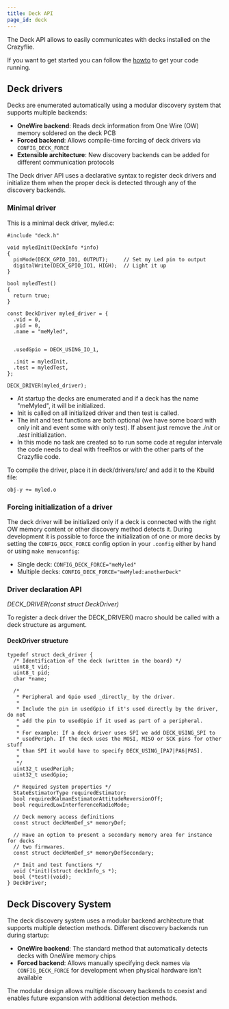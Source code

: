 ```yaml
---
title: Deck API
page_id: deck
---
```


The Deck API allows to easily communicates with decks installed on the
Crazyflie.

If you want to get started you can follow the
[howto](/docs/development/howto.md) to get your code
running.

Deck drivers
------------

Decks are enumerated automatically using a modular discovery system that supports multiple backends:

- **OneWire backend**: Reads deck information from One Wire (OW) memory soldered on the deck PCB
- **Forced backend**: Allows compile-time forcing of deck drivers via `CONFIG_DECK_FORCE`
- **Extensible architecture**: New discovery backends can be added for different communication protocols

The Deck driver API uses a declarative syntax to register deck drivers and initialize them when the proper deck is detected through any of the discovery backends.

### Minimal driver

This is a minimal deck driver, myled.c:

``` {.c}
#include "deck.h"

void myledInit(DeckInfo *info)
{
  pinMode(DECK_GPIO_IO1, OUTPUT);     // Set my Led pin to output
  digitalWrite(DECK_GPIO_IO1, HIGH);  // Light it up
}

bool myledTest()
{
  return true;
}

const DeckDriver myled_driver = {
  .vid = 0,
  .pid = 0,
  .name = "meMyled",


  .usedGpio = DECK_USING_IO_1,

  .init = myledInit,
  .test = myledTest,
};

DECK_DRIVER(myled_driver);
```

-   At startup the decks are enumerated and if a deck has the name
    \"meMyled\", it will be initialized.
-   Init is called on all initialized driver and then test is called.
-   The init and test functions are both optional (we have some board
    with only init and event some with only test). If absent just remove
    the *.init* or *.test* initialization.
-   In this mode no task are created so to run some code at regular
    intervale the code needs to deal with freeRtos or with the other
    parts of the Crazyflie code.

To compile the driver, place it in deck/drivers/src/ and add it to the
Kbuild file:

``` {.make}
obj-y += myled.o
```

### Forcing initialization of a driver

The deck driver will be initialized only if a deck is connected with the
right OW memory content or other discovery method detects it. During development 
it is possible to force the initialization of one or more decks by setting the 
`CONFIG_DECK_FORCE` config option in your `.config` either by hand or using `make menuconfig`:

- Single deck: `CONFIG_DECK_FORCE="meMyled"`
- Multiple decks: `CONFIG_DECK_FORCE="meMyled:anotherDeck"`

### Driver declaration API

*DECK\_DRIVER(const struct DeckDriver)*

To register a deck driver the DECK\_DRIVER() macro should be called with
a deck structure as argument.

#### DeckDriver structure

``` {.c}
typedef struct deck_driver {
  /* Identification of the deck (written in the board) */
  uint8_t vid;
  uint8_t pid;
  char *name;

  /*
   * Peripheral and Gpio used _directly_ by the driver.
   *
   * Include the pin in usedGpio if it's used directly by the driver, do not
   * add the pin to usedGpio if it used as part of a peripheral.
   *
   * For example: If a deck driver uses SPI we add DECK_USING_SPI to
   * usedPeriph. If the deck uses the MOSI, MISO or SCK pins for other stuff
   * than SPI it would have to specify DECK_USING_[PA7|PA6|PA5].
   *
   */
  uint32_t usedPeriph;
  uint32_t usedGpio;

  /* Required system properties */
  StateEstimatorType requiredEstimator;
  bool requiredKalmanEstimatorAttitudeReversionOff;
  bool requiredLowInterferenceRadioMode;

  // Deck memory access definitions
  const struct deckMemDef_s* memoryDef;

  // Have an option to present a secondary memory area for instance for decks
  // two firmwares.
  const struct deckMemDef_s* memoryDefSecondary;

  /* Init and test functions */
  void (*init)(struct deckInfo_s *);
  bool (*test)(void);
} DeckDriver;
```

## Deck Discovery System

The deck discovery system uses a modular backend architecture that supports multiple detection methods. Different discovery backends run during startup:

- **OneWire backend**: The standard method that automatically detects decks with OneWire memory chips
- **Forced backend**: Allows manually specifying deck names via `CONFIG_DECK_FORCE` for development when physical hardware isn't available

The modular design allows multiple discovery backends to coexist and enables future expansion with additional detection methods.
